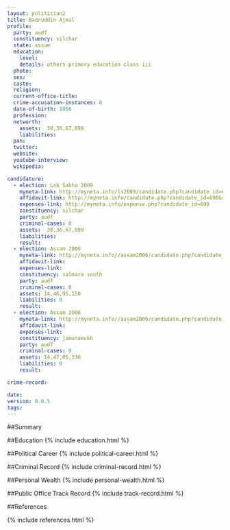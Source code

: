 ```yaml
---
layout: politician2
title: Badruddin Ajmal
profile: 
  party: audf
  constituency: silchar
  state: assam
  education: 
    level: 
    details: others primery education class iii
  photo: 
  sex: 
  caste: 
  religion: 
  current-office-title: 
  crime-accusation-instances: 0
  date-of-birth: 1956
  profession: 
  networth: 
    assets:  30,36,67,099
    liabilities: 
  pan: 
  twitter: 
  website: 
  youtube-interview: 
  wikipedia: 

candidature: 
  - election: Lok Sabha 2009
    myneta-link: http://myneta.info/ls2009/candidate.php?candidate_id=690
    affidavit-link: http://myneta.info/candidate.php?candidate_id=690&scan=original
    expenses-link: http://myneta.info/expense.php?candidate_id=690
    constituency: silchar 
    party: audf
    criminal-cases: 0
    assets:  30,36,67,099
    liabilities: 
    result:  
  - election: Assam 2006
    myneta-link: http://myneta.info//assam2006/candidate.php?candidate_id=53
    affidavit-link: 
    expenses-link: 
    constituency: salmara south 
    party: audf
    criminal-cases: 0
    assets: 14,46,95,150
    liabilities: 0
    result:  
  - election: Assam 2006
    myneta-link: http://myneta.info//assam2006/candidate.php?candidate_id=179
    affidavit-link: 
    expenses-link: 
    constituency: jamunamukh 
    party: audf
    criminal-cases: 0
    assets: 14,47,05,336
    liabilities: 0
    result:  

crime-record: 

date: 
version: 0.0.5
tags: 
---
```

##Summary


##Education
{% include education.html %}


##Political Career
{% include political-career.html %}


##Criminal Record
{% include criminal-record.html %}


##Personal Wealth
{% include personal-wealth.html %}


##Public Office Track Record
{% include track-record.html %}


##References


{% include references.html %}
